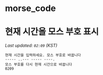 # morse_code
# 현재 시간을 모스 부호 표시
<!-- MORSE_TIME_START -->
_Last updated: `02:09` (KST)_

```
현재 시간을 입력하세요. 모스 부호로 바꿉니다
----- ..--- ----- ----.
모스 부호를 다시 현재 시간으로 바꿉니다
0209
```
<!-- MORSE_TIME_END -->
